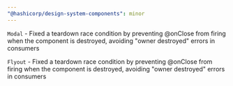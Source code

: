 ```yaml
---
"@hashicorp/design-system-components": minor
---
```


<!-- START components/modal -->

`Modal` - Fixed a teardown race condition by preventing @onClose from firing when the component is destroyed, avoiding "owner destroyed" errors in consumers

<!-- END -->

<!-- START components/flyout -->

`Flyout` - Fixed a teardown race condition by preventing @onClose from firing when the component is destroyed, avoiding "owner destroyed" errors in consumers

<!-- END -->
